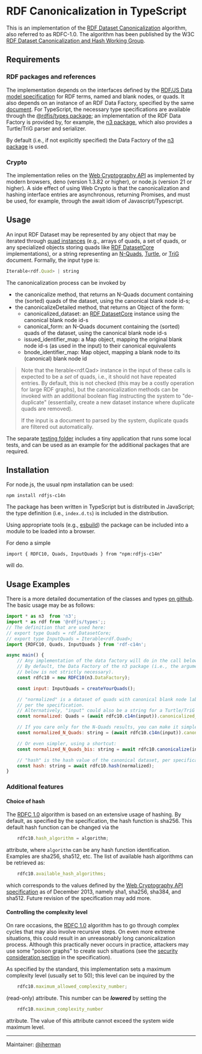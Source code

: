 # RDF Canonicalization in TypeScript

This is an implementation of the [RDF Dataset Canonicalization](https://www.w3.org/TR/rdf-canon/) algorithm, also referred to as RDFC-1.0. The algorithm has been published by the W3C [RDF Dataset Canonicalization and Hash Working Group](https://www.w3.org/groups/wg/rch).

## Requirements

### RDF packages and references

The implementation depends on the interfaces defined by the [RDF/JS Data model specification](http://rdf.js.org/data-model-spec/) for RDF terms, named and blank nodes, or quads. It also depends on an instance of an RDF Data Factory, specified by the same [document](http://rdf.js.org/data-model-spec/#datafactory-interface). For TypeScript, the necessary type specifications are available through the [@rdfjs/types package](https://www.npmjs.com/package/@rdfjs/types); an implementation of the RDF Data Factory is provided by, for example, the [n3 package](https://www.npmjs.com/package/n3), which also provides a Turtle/TriG parser and serializer.

By default (i.e., if not explicitly specified) the Data Factory of the [n3 package](https://www.npmjs.com/package/n3) is used.

### Crypto

The implementation relies on the [Web Cryptography API](https://www.w3.org/TR/WebCryptoAPI/) as implemented by modern browsers, deno (version 1.3.82 or higher), or node.js (version 21 or higher). A side effect of using Web Crypto is that the canonicalization and hashing interface entries are asynchronous, returning Promises, and must be used, for example, through the await idiom of Javascript/Typescript.


## Usage

An input RDF Dataset may be represented by any object that may be iterated through [quad instances](https://rdf.js.org/data-model-spec/#quad-interface) (e.g., arrays of quads, a set of quads, or any specialized objects storing quads like [RDF DatasetCore](https://rdf.js.org/dataset-spec/#datasetcore-interface) implementations), or a string representing an [N-Quads](http://www.w3.org/TR/n-quads/), [Turtle](https://www.w3.org/TR/turtle/), or [TriG](https://www.w3.org/TR/2014/REC-trig-20140225/) document. Formally, the input type is:

```js
Iterable<rdf.Quad> | string
```

The canonicalization process can be invoked by

- the canonicalize method, that returns an N-Quads document containing the (sorted) quads of the dataset, using the canonical blank node id-s;
- the canonicalizeDetailed method, that returns an Object of the form:
  - canonicalized_dataset: an [RDF DatasetCore](https://rdf.js.org/dataset-spec/#datasetcore-interface) instance using the canonical blank node id-s
  - canonical_form: an N-Quads document containing the (sorted) quads of the dataset, using the canonical blank node id-s
  - issued_identifier_map: a Map object, mapping the original blank node id-s (as used in the input) to their canonical equivalents
  - bnode_identifier_map: Map object, mapping a blank node to its (canonical) blank node id

> Note that the Iterable<rdf.Qad> instance in the input of these calls is expected to be a _set_ of quads, i.e., it should not have repeated entries. By default, this is not checked (this may be a costly operation for large RDF graphs), but the canonicalization methods can be invoked with an additional boolean flag instructing the system to "de-duplicate" (essentially, create a new dataset instance where duplicate quads are removed).
> 
> If the input is a document to parsed by the system, duplicate quads are filtered out automatically.

The separate [testing folder](https://github.com/iherman/rdfjs-c14n/tree/main/testing) includes a tiny application that runs some local tests, and can be used as an example for the additional packages that are required. 

## Installation

For node.js, the usual npm installation can be used:

```
npm install rdfjs-c14n
```

The package has been written in TypeScript but is distributed in JavaScript; the type definition (i.e., `index.d.ts`) is included in the distribution.

Using appropriate tools (e.g., [esbuild](https://esbuild.github.io/)) the package can be included into a module to be loaded into a browser.

For deno a simple

```
import { RDFC10, Quads, InputQuads } from "npm:rdfjs-c14n"
```

will do.

## Usage Examples

There is a more detailed documentation of the classes and types [on github](https://iherman.github.io/rdfjs-c14n/). The basic usage may be as follows:

```js
import * as n3  from 'n3';
import * as rdf from '@rdfjs/types';;
// The definition that are used here:
// export type Quads = rdf.DatasetCore; 
// export type InputQuads = Iterable<rdf.Quad>;
import {RDFC10, Quads, InputQuads } from 'rdf-c14n';

async main() {
    // Any implementation of the data factory will do in the call below.
    // By default, the Data Factory of the n3 package (i.e., the argument in the call
    // below is not strictly necessary).
    const rdfc10 = new RDFC10(n3.DataFactory);  

    const input: InputQuads = createYourQuads();

    // "normalized" is a dataset of quads with canonical blank node labels
    // per the specification. 
    // Alternatively, "input" could also be a string for a Turtle/TriG document
    const normalized: Quads = (await rdfc10.c14n(input)).canonicalized_dataset;

    // If you care only for the N-Quads results, you can make it simpler
    const normalized_N_Quads: string = (await rdfc10.c14n(input)).canonical_form;

    // Or even simpler, using a shortcut:
    const normalized_N_Quads_bis: string = await rdfc10.canonicalize(input);

    // "hash" is the hash value of the canonical dataset, per specification
    const hash: string = await rdfc10.hash(normalized);
}
```

### Additional features

#### Choice of hash

The [RDFC 1.0](https://www.w3.org/TR/rdf-canon/) algorithm is based on an extensive usage of hashing. By default, as specified by the specification, the hash function is sha256.
This default hash function can be changed via the

```js
    rdfc10.hash_algorithm = algorithm;
```

attribute, where `algorithm` can be any hash function identification. Examples are sha256, sha512, etc. The list of available hash algorithms can be retrieved as:

```js
    rdfc10.available_hash_algorithms;
```

which corresponds to the values defined by the [Web Cryptography API specification](https://www.w3.org/TR/WebCryptoAPI/) as of December 2013, namely sha1, sha256, sha384, and sha512. Future revision of the specification may add more.

#### Controlling the complexity level

On rare occasions, the [RDFC 1.0](https://www.w3.org/TR/rdf-canon/) algorithm has to go through complex
cycles that may also involve recursive steps. On even more extreme situations, this could result in an unreasonably long canonicalization process. Although this practically never occurs in practice, attackers may use some "poison graphs" to create such situations (see the [security consideration section](https://www.w3.org/TR/rdf-canon/#security-considerations) in the specification).

As specified by the standard, this implementation sets a maximum complexity level (usually set to 50); this level can be inquired by the

```js
    rdfc10.maximum_allowed_complexity_number;
```

(read-only) attribute. This number can be ***lowered*** by setting the 

```js
    rdfc10.maximum_complexity_number
```

attribute. The value of this attribute cannot exceed the system wide maximum level.

---

Maintainer: [@iherman](https://github.com/iherman)
